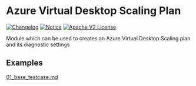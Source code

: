 # Azure Virtual Desktop Scaling Plan
[![Changelog](https://img.shields.io/badge/changelog-release-green.svg)](CHANGELOG.md) [![Notice](https://img.shields.io/badge/notice-copyright-yellow.svg)](NOTICE) [![Apache V2 License](https://img.shields.io/badge/license-Apache%20V2-orange.svg)](LICENSE)

Module which can be used to creates an Azure Virtual Desktop Scaling plan and its diagnostic settings

## Examples

[01_base_testcase.md](./examples/01_base_testcase/README.md)
